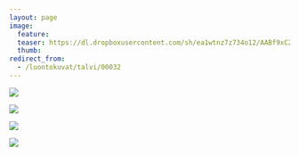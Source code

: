```yaml
---
layout: page
image:
  feature:
  teaser: https://dl.dropboxusercontent.com/sh/ea1wtnz7z734o12/AABf9xC2pxe0vYOaY-bSJm0Da/luontokuvat/talvi/DS40795-245px.jpg
  thumb:
redirect_from:
  - /luontokuvat/talvi/00032
---
```


[![](https://dl.dropboxusercontent.com/sh/ea1wtnz7z734o12/AAD-7UJumdfPlsJ6zJqoWO-_a/luontokuvat/talvi/DS40783-800px.jpg)](https://dl.dropboxusercontent.com/sh/ea1wtnz7z734o12/AABZalWbqX3ZQAqGtC7FXVxha/luontokuvat/talvi/DS40783.jpg)

[![](https://dl.dropboxusercontent.com/sh/ea1wtnz7z734o12/AADAN0zRCJ2HBcU0A21Hr7ZOa/luontokuvat/talvi/DS40784-800px.jpg)](https://dl.dropboxusercontent.com/sh/ea1wtnz7z734o12/AACvj5ArjR8eqLhYwnIcspaTa/luontokuvat/talvi/DS40784.jpg)

[![](https://dl.dropboxusercontent.com/sh/ea1wtnz7z734o12/AACFLF-_LsutXn9P3ZjTCSpsa/luontokuvat/talvi/DS40791-800px.jpg)](https://dl.dropboxusercontent.com/sh/ea1wtnz7z734o12/AACxkgYK0BMmsVdYOhJatiqZa/luontokuvat/talvi/DS40791.jpg)

[![](https://dl.dropboxusercontent.com/sh/ea1wtnz7z734o12/AABx2pNzTDRFhi0Lql8sbKIWa/luontokuvat/talvi/DS40795-800px.jpg)](https://dl.dropboxusercontent.com/sh/ea1wtnz7z734o12/AAArzy7MmBQRXF73ppPH2TiZa/luontokuvat/talvi/DS40795.jpg)
